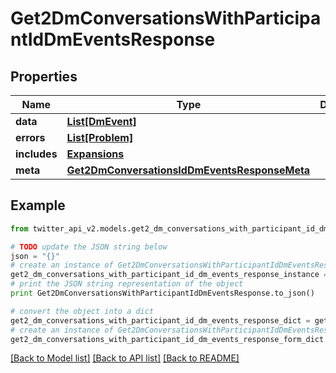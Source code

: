 # Get2DmConversationsWithParticipantIdDmEventsResponse


## Properties
Name | Type | Description | Notes
------------ | ------------- | ------------- | -------------
**data** | [**List[DmEvent]**](DmEvent.md) |  | [optional] 
**errors** | [**List[Problem]**](Problem.md) |  | [optional] 
**includes** | [**Expansions**](Expansions.md) |  | [optional] 
**meta** | [**Get2DmConversationsIdDmEventsResponseMeta**](Get2DmConversationsIdDmEventsResponseMeta.md) |  | [optional] 

## Example

```python
from twitter_api_v2.models.get2_dm_conversations_with_participant_id_dm_events_response import Get2DmConversationsWithParticipantIdDmEventsResponse

# TODO update the JSON string below
json = "{}"
# create an instance of Get2DmConversationsWithParticipantIdDmEventsResponse from a JSON string
get2_dm_conversations_with_participant_id_dm_events_response_instance = Get2DmConversationsWithParticipantIdDmEventsResponse.from_json(json)
# print the JSON string representation of the object
print Get2DmConversationsWithParticipantIdDmEventsResponse.to_json()

# convert the object into a dict
get2_dm_conversations_with_participant_id_dm_events_response_dict = get2_dm_conversations_with_participant_id_dm_events_response_instance.to_dict()
# create an instance of Get2DmConversationsWithParticipantIdDmEventsResponse from a dict
get2_dm_conversations_with_participant_id_dm_events_response_form_dict = get2_dm_conversations_with_participant_id_dm_events_response.from_dict(get2_dm_conversations_with_participant_id_dm_events_response_dict)
```
[[Back to Model list]](../README.md#documentation-for-models) [[Back to API list]](../README.md#documentation-for-api-endpoints) [[Back to README]](../README.md)


